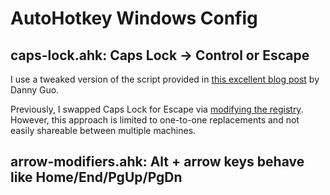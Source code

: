 # AutoHotkey Windows Config

## caps-lock.ahk: Caps Lock -> Control or Escape

I use a tweaked version of the script provided in [this excellent blog post](https://www.dannyguo.com/blog/remap-caps-lock-to-escape-and-control/) by Danny Guo.

Previously, I swapped Caps Lock for Escape via [modifying the registry](https://www.youtube.com/watch?v=PlPoG7MAt_g). However, this approach is limited to one-to-one replacements and not easily shareable between multiple machines.

## arrow-modifiers.ahk: Alt + arrow keys behave like Home/End/PgUp/PgDn